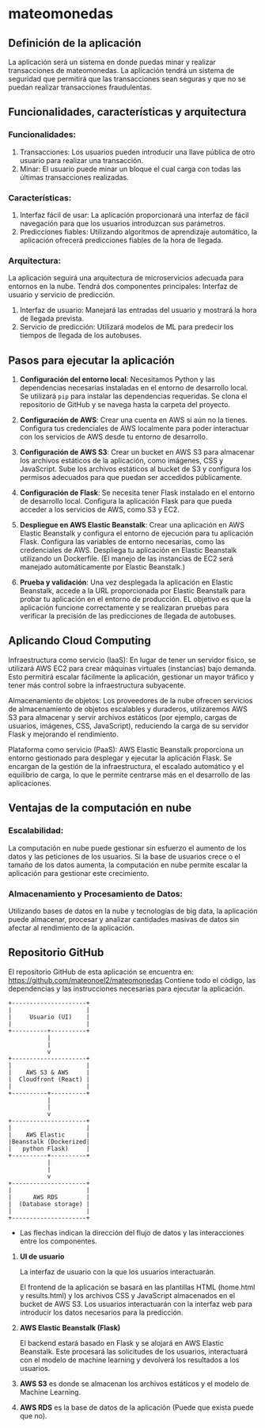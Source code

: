 # mateomonedas

## Definición de la aplicación
La aplicación será un sistema en donde puedas minar y realizar transacciones de mateomonedas. La aplicación tendrá un sistema de seguridad que permitirá que las transacciones sean seguras y que no se puedan realizar transacciones fraudulentas.

## Funcionalidades, características y arquitectura
### Funcionalidades:
1. Transacciones: Los usuarios pueden introducir una llave pública de otro usuario para realizar una transacción.
2. Minar: El usuario puede minar un bloque el cual carga con todas las últimas transacciones realizadas.

### Características:
1. Interfaz fácil de usar: La aplicación proporcionará una interfaz de fácil navegación para que los usuarios introduzcan sus parámetros.
2. Predicciones fiables: Utilizando algoritmos de aprendizaje automático, la aplicación ofrecerá predicciones fiables de la hora de llegada.

### Arquitectura:
La aplicación seguirá una arquitectura de microservicios adecuada para entornos en la nube. Tendrá dos componentes principales: Interfaz de usuario y servicio de predicción.

1. Interfaz de usuario: Manejará las entradas del usuario y mostrará la hora de llegada prevista.
2. Servicio de predicción: Utilizará modelos de ML para predecir los tiempos de llegada de los autobuses.

## Pasos para ejecutar la aplicación

1. **Configuración del entorno local**: Necesitamos Python y las dependencias necesarias instaladas en el entorno de desarrollo local. Se utilizará `pip` para instalar las dependencias requeridas. Se clona el repositorio de GitHub y se navega hasta la carpeta del proyecto.

2. **Configuración de AWS**: Crear una cuenta en AWS si aún no la tienes. Configura tus credenciales de AWS localmente para poder interactuar con los servicios de AWS desde tu entorno de desarrollo.

4. **Configuración de AWS S3**: Crear un bucket en AWS S3 para almacenar los archivos estáticos de la aplicación, como imágenes, CSS y JavaScript. Sube los archivos estáticos al bucket de S3 y configura los permisos adecuados para que puedan ser accedidos públicamente.

5. **Configuración de Flask**: Se necesita tener Flask instalado en el entorno de desarrollo local. Configura la aplicación Flask para que pueda acceder a los servicios de AWS, como S3 y EC2.

6. **Despliegue en AWS Elastic Beanstalk**: Crear una aplicación en AWS Elastic Beanstalk y configura el entorno de ejecución para tu aplicación Flask. Configura las variables de entorno necesarias, como las credenciales de AWS. Despliega tu aplicación en Elastic Beanstalk utilizando un Dockerfile. (El manejo de las instancias de EC2 será manejado automáticamente por Elastic Beanstalk.)

7. **Prueba y validación**: Una vez desplegada la aplicación en Elastic Beanstalk, accede a la URL proporcionada por Elastic Beanstalk para probar tu aplicación en el entorno de producción. EL objetivo es que la aplicación funcione correctamente y se realizaran pruebas para verificar la precisión de las predicciones de llegada de autobuses.

## Aplicando Cloud Computing

Infraestructura como servicio (IaaS): En lugar de tener un servidor físico, se utilizará AWS EC2 para crear máquinas virtuales (instancias) bajo demanda. Esto permitirá escalar fácilmente la aplicación, gestionar un mayor tráfico y tener más control sobre la infraestructura subyacente.

Almacenamiento de objetos: Los proveedores de la nube ofrecen servicios de almacenamiento de objetos escalables y duraderos, utilizaremos AWS S3 para almacenar y servir archivos estáticos (por ejemplo, cargas de usuarios, imágenes, CSS, JavaScript), reduciendo la carga de su servidor Flask y mejorando el rendimiento.

Plataforma como servicio (PaaS): AWS Elastic Beanstalk proporciona un entorno gestionado para desplegar y ejecutar la aplicación Flask. Se encargan de la gestión de la infraestructura, el escalado automático y el equilibrio de carga, lo que le permite centrarse más en el desarrollo de las aplicaciones.

## Ventajas de la computación en nube
### Escalabilidad:
La computación en nube puede gestionar sin esfuerzo el aumento de los datos y las peticiones de los usuarios. Si la base de usuarios crece o el tamaño de los datos aumenta, la computación en nube permite escalar la aplicación para gestionar este crecimiento.

### Almacenamiento y Procesamiento de Datos:
Utilizando bases de datos en la nube y tecnologías de big data, la aplicación puede almacenar, procesar y analizar cantidades masivas de datos sin afectar al rendimiento de la aplicación.

## Repositorio GitHub
El repositorio GitHub de esta aplicación se encuentra en: https://github.com/mateonoel2/mateomonedas Contiene todo el código, las dependencias y las instrucciones necesarias para ejecutar la aplicación.

```
+---------------------+
|                     |
|     Usuario (UI)    |
|                     |
+----------+----------+
           |
           |
           v
+---------------------+
|                     |
|    AWS S3 & AWS     |
|  Cloudfront (React) |
|                     |
+----------+----------+
           |
           |
           v
+---------------------+
|                     |
|    AWS Elastic      |
|Beanstalk (Dockerized| 
|   python Flask)     |
+----------+----------+   
           |
           |
           v
+---------------------+
|                     |
|      AWS RDS        |
|  (Database storage) | 
|                     |
+---------------------+
```
* Las flechas indican la dirección del flujo de datos y las interacciones entre los componentes.


1. **UI de usuario** 

    La interfaz de usuario con la que los usuarios interactuarán.
    
    El frontend de la aplicación se basará en las plantillas HTML (home.html y results.html) y los archivos CSS y JavaScript almacenados en el bucket de AWS S3. Los usuarios interactuarán con la interfaz web para introducir los datos necesarios para la predicción.

2. **AWS Elastic Beanstalk (Flask)** 
    
    El backend estará basado en Flask y se alojará en AWS Elastic Beanstalk. Este procesará las solicitudes de los usuarios, interactuará con el modelo de machine learning y devolverá los resultados a los usuarios.

3. **AWS S3** es donde se almacenan los archivos estáticos y el modelo de Machine Learning.

4. **AWS RDS** es la base de datos de la aplicación (Puede que exista puede que no). 